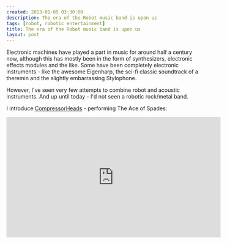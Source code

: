 ```yaml
---
created: 2013-01-05 03:30:00
description: The era of the Robot music band is upon us
tags: [robot, robotic entertainment]
title: The era of the Robot music band is upon us
layout: post
---
```

Electronic machines have played a part in music for around half a century now, although this has mostly been in the form of synthesizers, electronic effects modules and the like. Some have been completely electronic instruments - like the awesome Eigenharp, the sci-fi classic soundtrack of a theremin and the slightly embarrassing Stylophone.

However, I've seen very few attempts to combine robot and acoustic instruments. And up until today - I'd not seen a robotic rock/metal band.

I introduce [CompressorHeads](https://en.wikipedia.org/wiki/Compressorhead) - performing The Ace of Spades:

<iframe width="560" height="315" src="https://www.youtube.com/embed/3RBSkq-_St8" frameborder="0" allow="accelerometer; autoplay; clipboard-write; encrypted-media; gyroscope; picture-in-picture" allowfullscreen></iframe>
